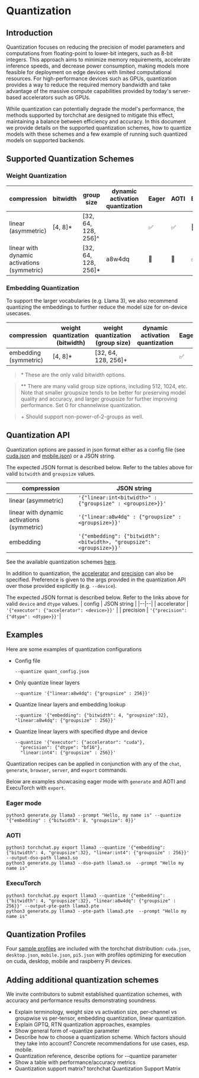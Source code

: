 # Quantization

<!--
[shell default]: HF_TOKEN="${SECRET_HF_TOKEN_PERIODIC}" huggingface-cli login
[shell default]: ./install/install_requirements.sh
[shell default]: TORCHCHAT_ROOT=${PWD} ./torchchat/utils/scripts/install_et.sh
-->

## Introduction
Quantization focuses on reducing the precision of model parameters and computations from floating-point to lower-bit integers, such as 8-bit integers.
This approach aims to minimize memory requirements, accelerate inference speeds, and decrease power consumption, making models more feasible for
deployment on edge devices with limited computational resources. For high-performance devices such as GPUs, quantization provides a way to
reduce the required memory bandwidth and take advantage of the massive compute capabilities provided by today's server-based accelerators such as GPUs.

While quantization can potentially degrade the model's performance, the methods supported by torchchat are designed to mitigate this effect,
maintaining a balance between efficiency and accuracy. In this document we provide details on the supported quantization schemes, how to quantize
models with these schemes and a few example of running such quantized models on supported backends.

## Supported Quantization Schemes
### Weight Quantization
| compression | bitwidth| group size | dynamic activation quantization | Eager | AOTI | ExecuTorch |
|--|--|--|--|--|--|--|
| linear (asymmetric) | [4, 8]* | [32, 64, 128, 256]^ | | ✅ | ✅ | 🚧 |
| linear with dynamic activations (symmetric) | | [32, 64, 128, 256]* | a8w4dq | 🚧 |🚧 | ✅ |

### Embedding Quantization

To support the larger vocabularies (e.g. Llama 3), we also recommend
quantizing the embeddings to further reduce the model size for
on-device usecases.

| compression | weight quantization (bitwidth)| weight quantization (group size) | dynamic activation quantization | Eager | AOTI | ExecuTorch |
|--|--|--|--|--|--|--|
| embedding (symmetric) | [4, 8]* | [32, 64, 128, 256]+ | | ✅ | ✅ | ✅ |


>\* These are the only valid bitwidth options.

>** There are many valid group size options, including 512, 1024,
   etc. Note that smaller groupsize tends to be better for preserving
   model quality and accuracy, and larger groupsize for further
   improving performance. Set 0 for channelwise quantization.

>\+ Should support non-power-of-2-groups as well.


## Quantization API

Quantization options are passed in json format either as a config file
(see [cuda.json](../torchchat/quant_config/cuda.json) and
[mobile.json](../torchchat/quant_config/mobile.json)) or a JSON string.

The expected JSON format is described below. Refer to the tables above
for valid `bitwidth` and `groupsize` values.

| compression | JSON string |
|--|--|
| linear (asymmetric) | `'{"linear:int<bitwidth>" : {"groupsize" : <groupsize>}}'` |
| linear with dynamic activations (symmetric) | `'{"linear:a8w4dq" : {"groupsize" : <groupsize>}}'`|
| embedding | `'{"embedding": {"bitwidth": <bitwidth>, "groupsize":<groupsize>}}'` |

See the available quantization schemes [here](https://github.com/pytorch/torchchat/blob/main/torchchat/utils/quantize.py#L1260-L1266).

In addition to quantization, the [accelerator](model_customization.md#device)
and [precision](model_customization.md#model-precision) can also be specified.
Preference is given to the args provided in the quantization API over those
provided explicitly (e.g. `--device`).

The expected JSON format is described below. Refer to the links above for valid `device` and `dtype` values.
| config | JSON string |
|--|--|
| accelerator | `'{"executor": {"accelerator": <device>}}'` |
| precision | `'{"precision": {"dtype": <dtype>}}'`|

## Examples
Here are some examples of quantization configurations

[skip default]: begin
* Config file
  ```
  --quantize quant_config.json
  ```
* Only quantize linear layers
  ```
  --quantize '{"linear:a8w4dq": {"groupsize" : 256}}'
  ```
* Quantize linear layers and embedding lookup
  ```
  --quantize '{"embedding": {"bitwidth": 4, "groupsize":32}, "linear:a8w4dq": {"groupsize" : 256}}'
  ```
* Quantize linear layers with specified dtype and device
  ```
  --quantize '{"executor": {"accelerator": "cuda"},
    "precision": {"dtype": "bf16"},
    "linear:int4": {"groupsize" : 256}}'
  ```
[skip default]: end

Quantization recipes can be applied in conjunction with any of the
`chat`, `generate`, `browser`, `server`, and `export` commands.

Below are
examples showcasing eager mode with `generate` and AOTI and ExecuTorch
with `export`.

### Eager mode
```
python3 generate.py llama3 --prompt "Hello, my name is" --quantize '{"embedding" : {"bitwidth": 8, "groupsize": 0}}'
```
### AOTI
```
python3 torchchat.py export llama3 --quantize '{"embedding": {"bitwidth": 4, "groupsize":32}, "linear:int4": {"groupsize" : 256}}' --output-dso-path llama3.so
python3 generate.py llama3 --dso-path llama3.so  --prompt "Hello my name is"
```
### ExecuTorch
```
python3 torchchat.py export llama3 --quantize '{"embedding": {"bitwidth": 4, "groupsize":32}, "linear:a8w4dq": {"groupsize" : 256}}' --output-pte-path llama3.pte
python3 generate.py llama3 --pte-path llama3.pte  --prompt "Hello my name is"
```

## Quantization Profiles

Four [sample profiles](https://github.com/pytorch/torchchat/tree/main/torchchat/quant_config/) are included with the torchchat distribution: `cuda.json`, `desktop.json`, `mobile.json`, `pi5.json`
with profiles optimizing for execution on cuda, desktop, mobile and
raspberry Pi devices.

## Adding additional quantization schemes
We invite contributors to submit established quantization schemes, with accuracy and performance results demonstrating soundness.

- Explain terminology, weight size vs activation size, per-channel vs groupwise vs per-tensor, embedding quantization, linear quantization.
- Explain GPTQ, RTN quantization approaches, examples
- Show general form of –quantize parameter
- Describe how to choose a quantization scheme. Which factors should they take into account? Concrete recommendations for use cases, esp. mobile.
- Quantization reference, describe options for --quantize parameter
- Show a table with performance/accuracy metrics
- Quantization support matrix? torchchat Quantization Support Matrix

[end default]: end
